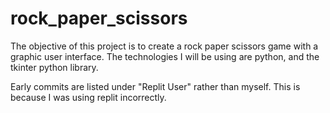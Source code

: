 # rock_paper_scissors

The objective of this project is to create a rock paper scissors game with a graphic user interface. The technologies I will be using are python, and the tkinter python library. 

Early commits are listed under "Replit User" rather than myself. This is because I was using replit incorrectly.
